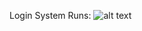 Login System Runs: 
![alt text](https://cdn.discordapp.com/attachments/986107209840754698/991488552787513444/unknown.png)
